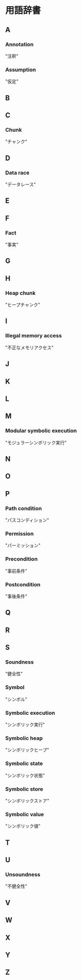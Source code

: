 # 用語辞書

## A

### Annotation

"注釈"

### Assumption

"仮定"

## B
## C

### Chunk

"チャンク"

## D

### Data race

"データレース"

## E
## F

### Fact

"事実"

## G
## H

### Heap chunk

"ヒープチャンク"

## I

### Illegal memory access

"不正なメモリアクセス"

## J
## K
## L
## M

### Modular symbolic execution

"モジュラーシンボリック実行"

## N
## O
## P

### Path condition

"パスコンディション"

### Permission

"パーミッション"

### Precondition

"事前条件"

### Postcondition

"事後条件"

## Q
## R
## S

### Soundness

"健全性"

### Symbol

"シンボル"

### Symbolic execution

"シンボリック実行"

### Symbolic heap

"シンボリックヒープ"

### Symbolic state

"シンボリック状態"

### Symbolic store

"シンボリックストア"

### Symbolic value

"シンボリック値"

## T
## U

### Unsoundness

"不健全性"

## V
## W
## X
## Y
## Z
